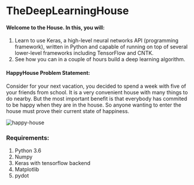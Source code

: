 # TheDeepLearningHouse
####  Welcome to the House. In this, you will: 
1. Learn to use Keras, a high-level neural networks API (programming framework), written in Python
and capable of running on top of several lower-level frameworks including TensorFlow and CNTK. 
2. See how you can in a couple of hours build a deep learning algorithm.

#### HappyHouse Problem Statement: 
Consider for your next vacation, you decided to spend a week with five of your friends from school. 
It is a very convenient house with many things to do nearby. But the most important benefit is that 
everybody has commited to be happy when they are in the house. So anyone wanting to enter the house 
must prove their current state of happiness.


![happy-house](https://user-images.githubusercontent.com/29506542/40081957-28f65c76-58ad-11e8-81da-086b13c434cc.jpg)

### Requirements:
1. Python 3.6
2. Numpy
3. Keras with tensorflow backend
4. Matplotlib
5. pydot
